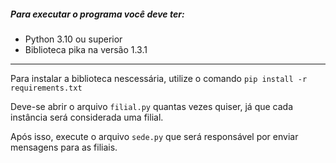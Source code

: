 ##### Para executar o programa você deve ter:

- Python 3.10 ou superior
- Biblioteca pika na versão 1.3.1

---

Para instalar a biblioteca nescessária, utilize o comando `pip install -r requirements.txt`

Deve-se abrir o arquivo `filial.py` quantas vezes quiser, já que cada instância será considerada uma filial.

Após isso, execute o arquivo `sede.py` que será responsável por enviar mensagens para as filiais.
